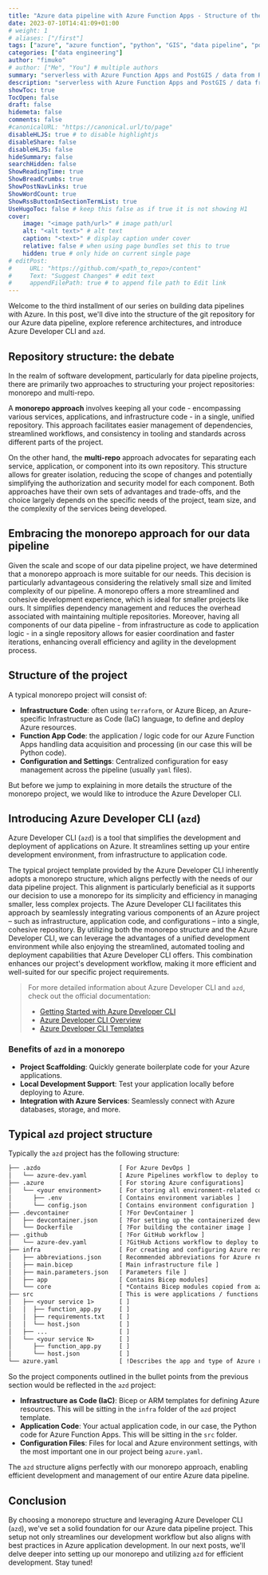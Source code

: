 ```yaml
---
title: "Azure data pipeline with Azure Function Apps - Structure of the git repository"
date: 2023-07-10T14:41:09+01:00
# weight: 1
# aliases: ["/first"]
tags: ["azure", "azure function", "python", "GIS", "data pipeline", "postgres", "postgis"]
categories: ["data engineering"]
author: "fimuko"
# author: ["Me", "You"] # multiple authors
summary: "serverless with Azure Function Apps and PostGIS / data from RESTful API" # this shows up on the list
description: "serverless with Azure Function Apps and PostGIS / data from RESTful API" # this shows up on the single page
showToc: true
TocOpen: false
draft: false
hidemeta: false
comments: false
#canonicalURL: "https://canonical.url/to/page"
disableHLJS: true # to disable highlightjs
disableShare: false
disableHLJS: false
hideSummary: false
searchHidden: false
ShowReadingTime: true
ShowBreadCrumbs: true
ShowPostNavLinks: true
ShowWordCount: true
ShowRssButtonInSectionTermList: true
UseHugoToc: false # keep this false as if true it is not showing H1
cover:
    image: "<image path/url>" # image path/url
    alt: "<alt text>" # alt text
    caption: "<text>" # display caption under cover
    relative: false # when using page bundles set this to true
    hidden: true # only hide on current single page
# editPost:
#     URL: "https://github.com/<path_to_repo>/content"
#     Text: "Suggest Changes" # edit text
#     appendFilePath: true # to append file path to Edit link
---
```


Welcome to the third installment of our series on building data pipelines with Azure. In this post, we'll dive into the structure of the git repository for our Azure data pipeline, explore reference architectures, and introduce Azure Developer CLI and `azd`. 

## Repository structure: the debate

In the realm of software development, particularly for data pipeline projects, there are primarily two approaches to structuring your project repositories: monorepo and multi-repo. 

A **monorepo approach** involves keeping all your code - encompassing various services, applications, and infrastructure code - in a single, unified repository. This approach facilitates easier management of dependencies, streamlined workflows, and consistency in tooling and standards across different parts of the project. 

On the other hand, the **multi-repo** approach advocates for separating each service, application, or component into its own repository. This structure allows for greater isolation, reducing the scope of changes and potentially simplifying the authorization and security model for each component. Both approaches have their own sets of advantages and trade-offs, and the choice largely depends on the specific needs of the project, team size, and the complexity of the services being developed.

## Embracing the monorepo approach for our data pipeline

Given the scale and scope of our data pipeline project, we have determined that a monorepo approach is more suitable for our needs. This decision is particularly advantageous considering the relatively small size and limited complexity of our pipeline. A monorepo offers a more streamlined and cohesive development experience, which is ideal for smaller projects like ours. It simplifies dependency management and reduces the overhead associated with maintaining multiple repositories. Moreover, having all components of our data pipeline - from infrastructure as code to application logic - in a single repository allows for easier coordination and faster iterations, enhancing overall efficiency and agility in the development process.

## Structure of the project
A typical monorepo project will consist of:
- **Infrastructure Code**: often using `terraform`, or Azure Bicep, an Azure-specific Infrastructure as Code (IaC) language, to define and deploy Azure resources.
- **Function App Code**: the application / logic code for our Azure Function Apps handling data acquisition and processing (in our case this will be Python code).
- **Configuration and Settings**: Centralized configuration for easy management across the pipeline (usually `yaml` files).

But before we jump to explaining in more details the structure of the monorepo project, we would like to introduce the Azure Developer CLI.

## Introducing Azure Developer CLI (`azd`)

Azure Developer CLI (`azd`) is a tool that simplifies the development and deployment of applications on Azure. It streamlines setting up your entire development environment, from infrastructure to application code.

The typical project template provided by the Azure Developer CLI inherently adopts a monorepo structure, which aligns perfectly with the needs of our data pipeline project. This alignment is particularly beneficial as it supports our decision to use a monorepo for its simplicity and efficiency in managing smaller, less complex projects. The Azure Developer CLI facilitates this approach by seamlessly integrating various components of an Azure project – such as infrastructure, application code, and configurations – into a single, cohesive repository. By utilizing both the monorepo structure and the Azure Developer CLI, we can leverage the advantages of a unified development environment while also enjoying the streamlined, automated tooling and deployment capabilities that Azure Developer CLI offers. This combination enhances our project's development workflow, making it more efficient and well-suited for our specific project requirements.

> For more detailed information about Azure Developer CLI and `azd`, check out the official documentation:
> - [Getting Started with Azure Developer CLI](https://learn.microsoft.com/en-us/azure/developer/azure-developer-cli/get-started?tabs=localinstall&pivots=programming-language-python)
> - [Azure Developer CLI Overview](https://learn.microsoft.com/en-us/azure/developer/azure-developer-cli/overview)
> - [Azure Developer CLI Templates](https://azure.github.io/awesome-azd/)

### Benefits of `azd` in a monorepo
- **Project Scaffolding**: Quickly generate boilerplate code for your Azure applications.
- **Local Development Support**: Test your application locally before deploying to Azure.
- **Integration with Azure Services**: Seamlessly connect with Azure databases, storage, and more.

## Typical `azd` project structure

Typically the `azd` project has the following structure:

```txt
├── .azdo                      [ For Azure DevOps ]
│   └── azure-dev.yaml         [ Azure Pipelines workflow to deploy to Azure using azd ]
├── .azure                     [ For storing Azure configurations]
│   └── <your environment>     [ For storing all environment-related configurations]
│      ├── .env                [ Contains environment variables ]
│      └── config.json         [ Contains environment configuration ]
├── .devcontainer              [ ?For DevContainer ]
│   ├── devcontainer.json      [ ?For setting up the containerized development environment ]
│   └── Dockerfile             [ ?For building the container image ]
├── .github                    [ ?For GitHub workflow ]
│   └── azure-dev.yaml         [ ?GitHub Actions workflow to deploy to Azure using azd ]
├── infra                      [ For creating and configuring Azure resources ]
│   ├── abbreviations.json     [ Recommended abbreviations for Azure resources ]
│   ├── main.bicep             [ Main infrastructure file ]
│   ├── main.parameters.json   [ Parameters file ]
│   ├── app                    [ Contains Bicep modules]
│   └── core                   [ *Contains Bicep modules copied from azd reference library ]
├── src                        [ This is were applications / functions / services logic goes]
│   ├── <your service 1>       [ ]
│   │  ├── function_app.py     [ ]
│   │  ├── requirements.txt    [ ]
│   │  └── host.json           [ ]
│   ├── ...                    [ ]
│   └── <your service N>       [ ]
│      ├── function_app.py     [ ]
│      └── host.json           [ ]
└── azure.yaml                 [ !Describes the app and type of Azure resources]
```

So the project components outlined in the bullet points from the previous section would be reflected in the `azd` project:

- **Infrastructure as Code (IaC)**: Bicep or ARM templates for defining Azure resources. This will be sitting in the `infra` folder of the `azd` project template.
- **Application Code**: Your actual application code, in our case, the Python code for Azure Function Apps. This will be sitting in the `src` folder. 
- **Configuration Files**: Files for local and Azure environment settings, with the most important one in our project being `azure.yaml`.

The `azd` structure aligns perfectly with our monorepo approach, enabling efficient development and management of our entire Azure data pipeline.

## Conclusion

By choosing a monorepo structure and leveraging Azure Developer CLI (`azd`), we've set a solid foundation for our Azure data pipeline project. This setup not only streamlines our development workflow but also aligns with best practices in Azure application development. In our next posts, we'll delve deeper into setting up our monorepo and utilizing `azd` for efficient development. Stay tuned!

